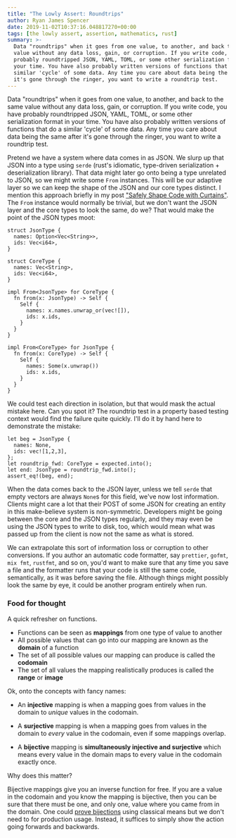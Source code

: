 ```yaml
---
title: "The Lowly Assert: Roundtrips"
author: Ryan James Spencer
date: 2019-11-02T10:37:16.048817270+00:00
tags: [the lowly assert, assertion, mathematics, rust]
summary: >-
  Data "roundtrips" when it goes from one value, to another, and back to the same
  value without any data loss, gain, or corruption. If you write code, you have
  probably roundtripped JSON, YAML, TOML, or some other serialization format in
  your time. You have also probably written versions of functions that do a
  similar 'cycle' of some data. Any time you care about data being the same after
  it's gone through the ringer, you want to write a roundtrip test.
---
```


Data "roundtrips" when it goes from one value, to another, and back to the same
value without any data loss, gain, or corruption. If you write code, you have
probably roundtripped JSON, YAML, TOML, or some other serialization format in
your time. You have also probably written versions of functions that do a
similar 'cycle' of some data. Any time you care about data being the same after
it's gone through the ringer, you want to write a roundtrip test.

Pretend we have a system where data comes in as JSON. We slurp up that JSON into
a type using `serde` (rust's idiomatic, type-driven serialization +
deserialization library). That data might later go onto being a type unrelated
to JSON, so we might write some `From` instances. This will be our adaptive
layer so we can keep the shape of the JSON and our core types distinct. I
mention this approach briefly in my post ["Safely Shape Code with
Curtains"](https://www.justanotherdot.com/posts/safely-shape-code-with-curtains.html).
The `From` instance would normally be trivial, but we don't want the JSON layer
and the core types to look the same, do we? That would make the point of the
JSON types moot:

```
struct JsonType {
  names: Option<Vec<String>>,
  ids: Vec<i64>,
}

struct CoreType {
  names: Vec<String>,
  ids: Vec<i64>,
}

impl From<JsonType> for CoreType {
  fn from(x: JsonType) -> Self {
    Self {
      names: x.names.unwrap_or(vec![]),
      ids: x.ids,
    }
  }
}

impl From<CoreType> for JsonType {
  fn from(x: CoreType) -> Self {
    Self {
      names: Some(x.unwrap())
      ids: x.ids,
    }
  }
}
```

We could test each direction in isolation, but that would mask the actual
mistake here. Can you spot it? The roundtrip test in a property based testing
context would find the failure quite quickly. I'll do it by hand here to
demonstrate the mistake:

```
let beg = JsonType {
  names: None,
  ids: vec![1,2,3],
};
let roundtrip_fwd: CoreType = expected.into();
let end: JsonType = roundtrip_fwd.into();
assert_eq!(beg, end);
```

When the data comes back to the JSON layer, unless we tell `serde` that empty
vectors are always `None`s for this field, we've now lost information. Clients
might care a lot that their POST of some JSON for creating an entity in this
make-believe system is non-symmetric. Developers might be going between the core
and the JSON types regularly, and they may even be using the JSON types to write
to disk, too, which would mean what was passed up from the client is now not the
same as what is stored.

We can extrapolate this sort of information loss or corruption to other
conversions. If you author an automatic code formatter, say `prettier`, `gofmt`,
`mix fmt`, `rustfmt`, and so on, you'd want to make sure that any time you save
a file and the formatter runs that your code is still the same code,
semantically, as it was before saving the file. Although things might possibly
look the same by eye, it could be another program entirely when run.

### Food for thought

A quick refresher on functions.

* Functions can be seen as **mappings** from one type of value to another
* All possible values that can go into our mapping are known as the **domain** of
  a function
* The set of all possible values our mapping can produce is called the **codomain**
* The set of all values the mapping realistically produces is called the
    **range** or **image**

Ok, onto the concepts with fancy names:

* An **injective** mapping is when a mapping goes from values in the domain to
_unique_ values in the codomain.

* A **surjective** mapping is when a mapping goes from values in the domain to
_every_ value in the codomain, even if some mappings overlap.

* A **bijective** mapping is **simultaneously injective and surjective** which
means every value in the domain maps to every value in the codomain exactly
once.

Why does this matter?

Bijective mappings give you an inverse function for free. If you are a value in
the codomain and you know the mapping is bijective, then you can be sure that
there must be one, and only one, value where you came from in the domain.
One could [prove bijections](https://math.stackexchange.com/a/165440/156419)
using classical means but we don't need to for production usage. Instead, it
suffices to simply show the action going forwards and backwards.
